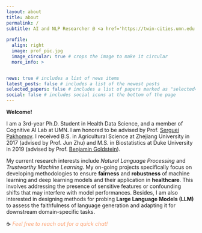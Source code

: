 ```yaml
---
layout: about
title: about
permalink: /
subtitle: AI and NLP Researcher @ <a href='https://twin-cities.umn.edu'>University of Minnesota</a>
          
profile:
  align: right
  image: prof_pic.jpg
  image_circular: true # crops the image to make it circular
  more_info: >


news: true # includes a list of news items
latest_posts: false # includes a list of the newest posts
selected_papers: false # includes a list of papers marked as "selected={true}"
social: false # includes social icons at the bottom of the page
---
```

**Welcome!**

I am a 3rd-year Ph.D. Student in Health Data Science, and a member of Cognitive AI Lab at UMN. I am honored to be advised by Prof. [Serguei Pakhomov](https://www.pharmacy.umn.edu/our-faculty-staff/our-faculty/serguei-pakhomov). I received B.S. in Agricultural Science at Zhejiang University in 2017 (advised by Prof. Jun Zhu) and M.S. in Biostatistics at Duke University in 2019 (advised by Prof. [Benjamin Goldstein](https://sites.duke.edu/bgoldstein/)).

My current research interests include *Natural Language Processing* and *Trustworthy Machine Learning*. My on-going projects specifically focus on developing methodologies to ensure **fairness** and **robustness** of machine learning and deep learning models and their application in **healthcare**. This involves addressing the presence of sensitive features or confounding shifts that may interfere with model performances. Besides, I am also interested in designing methods for probing **Large Language Models (LLM)** to assess the faithfulness of language generation and adapting it for downstream domain-specific tasks.

 :coffee: *<span style="color: #FDA172;"> Feel free to reach out for a quick chat!</span>*